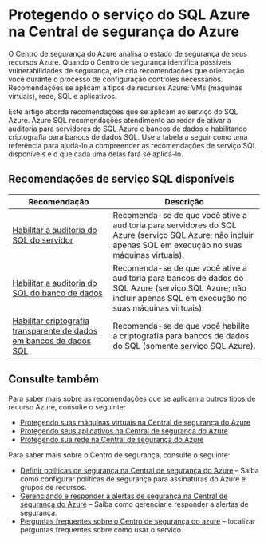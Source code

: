 <properties
   pageTitle="Protegendo o serviço do SQL Azure na Central de segurança do Azure | Microsoft Azure"
   description="Este endereços de documento recomendações na Central de segurança do Azure que ajudarão a proteger serviço SQL Azure e permanecer em conformidade com políticas de segurança."
   services="security-center"
   documentationCenter="na"
   authors="TerryLanfear"
   manager="MBaldwin"
   editor=""/>

<tags
   ms.service="security-center"
   ms.devlang="na"
   ms.topic="article"
   ms.tgt_pltfrm="na"
   ms.workload="na"
   ms.date="08/04/2016"
   ms.author="terrylan"/>

# <a name="protecting-azure-sql-service-in-azure-security-center"></a>Protegendo o serviço do SQL Azure na Central de segurança do Azure

O Centro de segurança do Azure analisa o estado de segurança de seus recursos Azure. Quando o Centro de segurança identifica possíveis vulnerabilidades de segurança, ele cria recomendações que orientação você durante o processo de configuração controles necessários.  Recomendações se aplicam a tipos de recursos Azure: VMs (máquinas virtuais), rede, SQL e aplicativos.

Este artigo aborda recomendações que se aplicam ao serviço do SQL Azure.  Azure SQL recomendações atendimento ao redor de ativar a auditoria para servidores do SQL Azure e bancos de dados e habilitando criptografia para bancos de dados SQL.  Use a tabela a seguir como uma referência para ajudá-lo a compreender as recomendações de serviço SQL disponíveis e o que cada uma delas fará se aplicá-lo.

## <a name="available-sql-service-recommendations"></a>Recomendações de serviço SQL disponíveis

|Recomendação|Descrição|
|-----|-----|
|[Habilitar a auditoria do SQL do servidor](security-center-enable-auditing-on-sql-servers.md)|Recomenda-se de que você ative a auditoria para servidores do SQL Azure (serviço SQL Azure; não incluir apenas SQL em execução no suas máquinas virtuais).|
|[Habilitar a auditoria do SQL do banco de dados](security-center-enable-auditing-on-sql-databases.md)|Recomenda-se de que você ative a auditoria para bancos de dados do SQL Azure (serviço SQL Azure; não incluir apenas SQL em execução no suas máquinas virtuais).|
|[Habilitar criptografia transparente de dados em bancos de dados SQL](security-center-enable-transparent-data-encryption.md)|Recomenda-se de que você habilite a criptografia para bancos de dados do SQL (somente serviço SQL Azure).|

## <a name="see-also"></a>Consulte também

Para saber mais sobre as recomendações que se aplicam a outros tipos de recurso Azure, consulte o seguinte:

- [Protegendo suas máquinas virtuais na Central de segurança do Azure](security-center-virtual-machine-recommendations.md)
- [Protegendo seus aplicativos na Central de segurança do Azure](security-center-application-recommendations.md)
- [Protegendo sua rede na Central de segurança do Azure](security-center-network-recommendations.md)

Para saber mais sobre o Centro de segurança, consulte o seguinte:

- [Definir políticas de segurança na Central de segurança do Azure](security-center-policies.md) – Saiba como configurar políticas de segurança para assinaturas do Azure e grupos de recursos.
- [Gerenciando e responder a alertas de segurança na Central de segurança do Azure](security-center-managing-and-responding-alerts.md) – Saiba como gerenciar e responder a alertas de segurança.
- [Perguntas frequentes sobre o Centro de segurança do azure](security-center-faq.md) – localizar perguntas frequentes sobre como usar o serviço.

